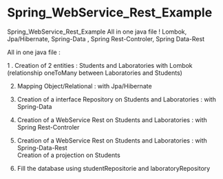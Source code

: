 # Spring_WebService_Rest_Example
Spring_WebService_Rest_Example 
    All in one java file ! Lombok, Jpa/Hibernate, Spring-Data , Spring Rest-Controler, Spring Data-Rest 


All in one java file :

1 . Creation of 2 entities : Students and Laboratories with Lombok \
       (relationship oneToMany between Laboratories and Students)
       
2. Mapping Object/Relational : with Jpa/Hibernate 
       
3. Creation of a interface Repository on Students and Laboratories : with Spring-Data 

4. Creation of a WebService Rest on Students and Laboratories : with Spring Rest-Controler 

5. Creation of a WebService Rest      on Students and Laboratories : with Spring-Data-Rest \
   Creation of a projection on Students

6. Fill the database using studentRepositorie and laboratoryRepository
